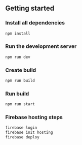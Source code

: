 ## Getting started

### Install all dependencies
```bash
npm install
```

### Run the development server
``` bash
npm run dev
```

### Create build
``` bash
npm run build
```

### Run build
``` bash
npm run start
```

### Firebase hosting steps
``` bash
firebase login
firebase init hosting
firebase deploy
```
